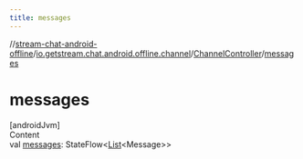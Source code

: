 ```yaml
---
title: messages
---
```

//[stream-chat-android-offline](../../../index.md)/[io.getstream.chat.android.offline.channel](../index.md)/[ChannelController](index.md)/[messages](messages.md)



# messages  
[androidJvm]  
Content  
val [messages](messages.md): StateFlow&lt;[List](https://kotlinlang.org/api/latest/jvm/stdlib/kotlin.collections/-list/index.html)&lt;Message&gt;&gt;  



